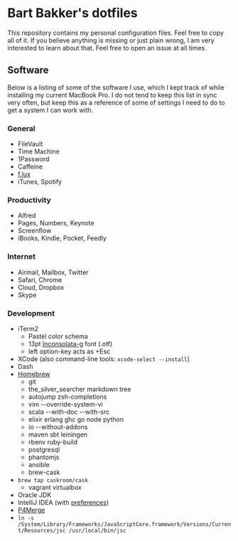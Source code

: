 # Bart Bakker's dotfiles

This repository contains my personal configuration files. Feel free to copy all
of it. If you believe anything is missing or just plain wrong, I am very 
interested to learn about that. Feel free to open an issue at all times.

## Software

Below is a listing of some of the software I use, which I kept track of while 
installing my current MacBook Pro. I do not tend to keep this list in sync very 
often, but keep this as a reference of some of settings I need to do to get a 
system I can work with.

### General

* FileVault
* Time Machine
* 1Password
* Caffeine
* [f.lux](https://justgetflux.com)
* iTunes, Spotify

### Productivity

* Alfred
* Pages, Numbers, Keynote
* Screenflow
* iBooks, Kindle, Pocket, Feedly

### Internet

* Airmail, Mailbox, Twitter
* Safari, Chrome
* Cloud, Dropbox
* Skype

### Development

* iTerm2
  * Pastel color schema
  * 13pt [Inconsolata-g](http://leonardo-m.livejournal.com/77079.html) font (.otf)
  * left option-key acts as +Esc
* XCode (also command-line tools: `xcode-select --install`)
* Dash
* [Homebrew](http://brew.sh)
  * git
  * the\_silver\_searcher markdown tree
  * autojump zsh-completions
  * vim --override-system-vi
  * scala --with-doc --with-src
  * elixir erlang ghc go node python
  * io --without-addons
  * maven sbt leiningen
  * rbenv ruby-build
  * postgresql
  * phantomjs
  * ansible
  * brew-cask
* `brew tap caskroom/cask`
  * vagrant virtualbox
* Oracle JDK
* IntelliJ IDEA (with [preferences](https://github.com/bjpbakker/intellij-idea))
* [P4Merge](http://www.perforce.com/downloads/Perforce/20-User#10)
* `ln -s /System/Library/Frameworks/JavaScriptCore.framework/Versions/Current/Resources/jsc /usr/local/bin/jsc`

